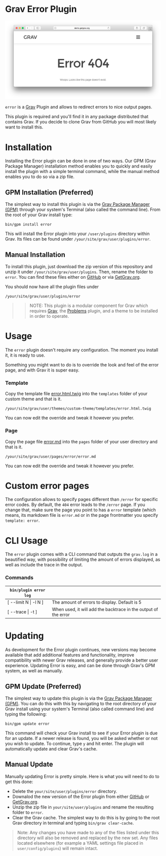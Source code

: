 # Grav Error Plugin

![GPM Installation](assets/readme_1.png)

`error` is a [Grav](http://github.com/getgrav/grav) Plugin and allows to redirect errors to nice output pages.

This plugin is required and you'll find it in any package distributed that contains Grav. If you decide to clone Grav from GitHub you will most likely want to install this.

# Installation

Installing the Error plugin can be done in one of two ways. Our GPM (Grav Package Manager) installation method enables you to quickly and easily install the plugin with a simple terminal command, while the manual method enables you to do so via a zip file.

## GPM Installation (Preferred)

The simplest way to install this plugin is via the [Grav Package Manager (GPM)](http://learn.getgrav.org/advanced/grav-gpm) through your system's Terminal (also called the command line).  From the root of your Grav install type:

    bin/gpm install error

This will install the Error plugin into your `/user/plugins` directory within Grav. Its files can be found under `/your/site/grav/user/plugins/error`.

## Manual Installation

To install this plugin, just download the zip version of this repository and unzip it under `/your/site/grav/user/plugins`. Then, rename the folder to `error`. You can find these files either on [GitHub](https://github.com/getgrav/grav-plugin-error) or via [GetGrav.org](http://getgrav.org/downloads/plugins#extras).

You should now have all the plugin files under

    /your/site/grav/user/plugins/error

>> NOTE: This plugin is a modular component for Grav which requires [Grav](http://github.com/getgrav/grav), the [Problems](https://github.com/getgrav/grav-plugin-problems) plugin, and a theme to be installed in order to operate.

# Usage

The `error` plugin doesn't require any configuration. The moment you install it, it is ready to use.

Something you might want to do is to override the look and feel of the error page, and with Grav it is super easy.

### Template

Copy the template file [error.html.twig](templates/error.html.twig) into the `templates` folder of your custom theme and that is it.

```
/your/site/grav/user/themes/custom-theme/templates/error.html.twig
```

You can now edit the override and tweak it however you prefer.

### Page

Copy the page file [error.md](pages/error.md) into the `pages` folder of your user directory and that is it.

```
/your/site/grav/user/pages/error/error.md
```

You can now edit the override and tweak it however you prefer.

# Custom error pages

The configuration allows to specify pages different than `/error` for specific error codes. By default, the `404` error leads to the `/error` page. If you change that, make sure the page you point to has a `error` template (which means, its markdown file is `error.md` or in the page frontmatter you specify `template: error`.

# CLI Usage
The `error` plugin comes with a CLI command that outputs the `grav.log` in a beautified way, with possibility of limiting the amount of errors displayed, as well as include the trace in the output.

### Commands

| `bin/plugin error log` |                                                                 |
|------------------------|-----------------------------------------------------------------|
| [ --limit N \| -l N ]  | The amount of errors to display. Default is 5                   |
| [ --trace \| -t ]      | When used, it will add the backtrace in the output of the error |


# Updating

As development for the Error plugin continues, new versions may become available that add additional features and functionality, improve compatibility with newer Grav releases, and generally provide a better user experience. Updating Error is easy, and can be done through Grav's GPM system, as well as manually.

## GPM Update (Preferred)

The simplest way to update this plugin is via the [Grav Package Manager (GPM)](http://learn.getgrav.org/advanced/grav-gpm). You can do this with this by navigating to the root directory of your Grav install using your system's Terminal (also called command line) and typing the following:

    bin/gpm update error

This command will check your Grav install to see if your Error plugin is due for an update. If a newer release is found, you will be asked whether or not you wish to update. To continue, type `y` and hit enter. The plugin will automatically update and clear Grav's cache.

## Manual Update

Manually updating Error is pretty simple. Here is what you will need to do to get this done:

* Delete the `your/site/user/plugins/error` directory.
* Downalod the new version of the Error plugin from either [GitHub](https://github.com/getgrav/grav-plugin-error) or [GetGrav.org](http://getgrav.org/downloads/plugins#extras).
* Unzip the zip file in `your/site/user/plugins` and rename the resulting folder to `error`.
* Clear the Grav cache. The simplest way to do this is by going to the root Grav directory in terminal and typing `bin/grav clear-cache`.

> Note: Any changes you have made to any of the files listed under this directory will also be removed and replaced by the new set. Any files located elsewhere (for example a YAML settings file placed in `user/config/plugins`) will remain intact.
